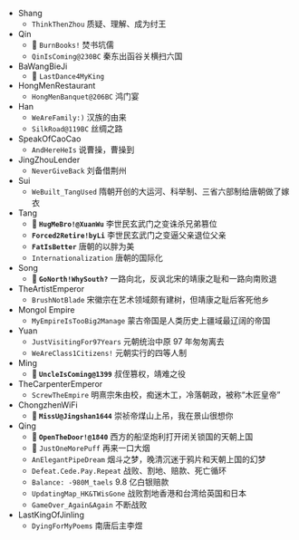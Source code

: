 - Shang
  - `ThinkThenZhou` 质疑、理解、成为纣王
- Qin
  - 🥳 `BurnBooks!` 焚书坑儒
  - `QinIsComing@230BC` 秦东出函谷关横扫六国
- BaWangBieJi
  - 🥳 `LastDance4MyKing`
- HongMenRestaurant
  - `HongMenBanquet@206BC` 鸿门宴
- Han
  - `WeAreFamily:)` 汉族的由来
  - `SilkRoad@119BC` 丝绸之路
- SpeakOfCaoCao
  - `AndHereHeIs` 说曹操，曹操到
- JingZhouLender
  - `NeverGiveBack` 刘备借荆州
- Sui
  - `WeBuilt_TangUsed` 隋朝开创的大运河、科举制、三省六部制给唐朝做了嫁衣
- Tang
  - **🥳 `HugMeBro!@XuanWu`** 李世民玄武门之变诛杀兄弟篡位
  - **`Forced2Retire!byLi`** 李世民玄武门之变逼父亲退位父亲
  - **`FatIsBetter`** 唐朝的以胖为美
  - `Internationalization` 唐朝的国际化
- Song
  - **🥳 `GoNorth!WhySouth?`** 一路向北，反讽北宋的靖康之耻和一路向南败退
- TheArtistEmperor
  - `BrushNotBlade` 宋徽宗在艺术领域颇有建树，但靖康之耻后客死他乡
- Mongol Empire
  - `MyEmpireIsTooBig2Manage` 蒙古帝国是人类历史上疆域最辽阔的帝国
- Yuan
  - `JustVisitingFor97Years` 元朝统治中原 97 年匆匆离去
  - `WeAreClass1Citizens!` 元朝实行的四等人制
- Ming
  - **🥳 `UncleIsComing@1399`** 叔侄篡权，靖难之役
- TheCarpenterEmperor
  - `ScrewTheEmpire` 明熹宗朱由校，痴迷木工，冷落朝政，被称“木匠皇帝”
- ChongzhenWiFi
  - **🥳 `MissU@Jingshan1644`** 崇祯帝煤山上吊，我在景山很想你
- Qing
  - **🥳 `OpenTheDoor!@1840`** 西方的船坚炮利打开闭关锁国的天朝上国
  - **🥳** `JustOneMorePuff` 再来一口大烟
  - `AnElegantPipeDream` 烟斗之梦，晚清沉迷于鸦片和天朝上国的幻梦
  - `Defeat.Cede.Pay.Repeat` 战败、割地、赔款、死亡循环
  - `Balance: -980M_taels` 9.8 亿白银赔款
  - `UpdatingMap_HK&TWisGone` 战败割地香港和台湾给英国和日本
  - `GameOver_Again&Again` 不断战败
- LastKingOfJinling
  - `DyingForMyPoems` 南唐后主李煜
